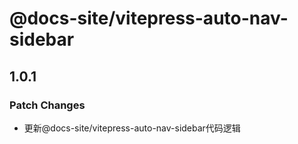 # @docs-site/vitepress-auto-nav-sidebar

## 1.0.1

### Patch Changes

- 更新@docs-site/vitepress-auto-nav-sidebar代码逻辑
